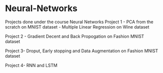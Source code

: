 # Neural-Networks
Projects done under the course Neural Networks
Project 1 - PCA from the scratch on MNIST dataset
          - Multiple Linear Regression on Wine dataset
          
Project 2 - Gradient Decent and Back Propogation on Fashion MNIST dataset

Project 3- Droput, Early stopping and Data Augmentation on Fashion MNIST dataset

Project 4- RNN and LSTM

